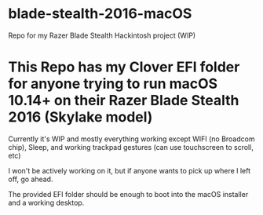 # blade-stealth-2016-macOS
Repo for my Razer Blade Stealth Hackintosh project (WIP)

# This Repo has my Clover EFI folder for anyone trying to run macOS 10.14+ on their Razer Blade Stealth 2016 (Skylake model)
Currently it's WIP and mostly everything working except WIFI (no Broadcom chip), Sleep, and working trackpad gestures (can use touchscreen to scroll, etc)

I won't be actively working on it, but if anyone wants to pick up where I left off, go ahead.

The provided EFI folder should be enough to boot into the macOS installer and a working desktop.
